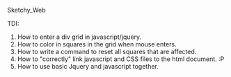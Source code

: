 Sketchy_Web

TDI:
1. How to enter a div grid in javascript/jquery.
2. How to color in squares in the grid when mouse enters.
3. How to write a command to reset all squares that are affected.
4. How to "correctly" link javascript and CSS files to the html document. :P
5. How to use basic Jquery and javascript together.
